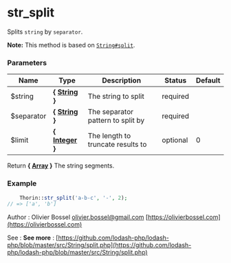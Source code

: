 # str_split

Splits `string` by `separator`.

**Note:** This method is based on
[`String#split`](https://mdn.io/String/split).



### Parameters
Name  |  Type  |  Description  |  Status  |  Default
------------  |  ------------  |  ------------  |  ------------  |  ------------
$string  |  **{ [String](http://php.net/manual/en/language.types.string.php) }**  |  The string to split  |  required  |
$separator  |  **{ [String](http://php.net/manual/en/language.types.string.php) }**  |  The separator pattern to split by  |  required  |
$limit  |  **{ [Integer](http://php.net/manual/en/language.types.integer.php) }**  |  The length to truncate results to  |  optional  |  0

Return **{ [Array](http://php.net/manual/en/language.types.array.php) }** The string segments.

### Example
```php
	Thorin::str_split('a-b-c', '-', 2);
// => ['a', 'b']
```
Author : Olivier Bossel [olivier.bossel@gmail.com](mailto:olivier.bossel@gmail.com) [https://olivierbossel.com](https://olivierbossel.com)

See : **See more** : [https://github.com/lodash-php/lodash-php/blob/master/src/String/split.php](https://github.com/lodash-php/lodash-php/blob/master/src/String/split.php)